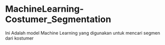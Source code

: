 # MachineLearning-Costumer_Segmentation
Ini Adalah model Machine Learning yang digunakan untuk mencari segmen dari kostumer
